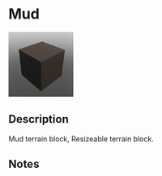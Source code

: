 # Mud

![Mud](../Cropped_Blocks/Terrain/Mud.png)

## Description
<!-- Write a description for this block -->
Mud terrain block, Resizeable terrain block.

## Notes
<!-- Any extra notes -->